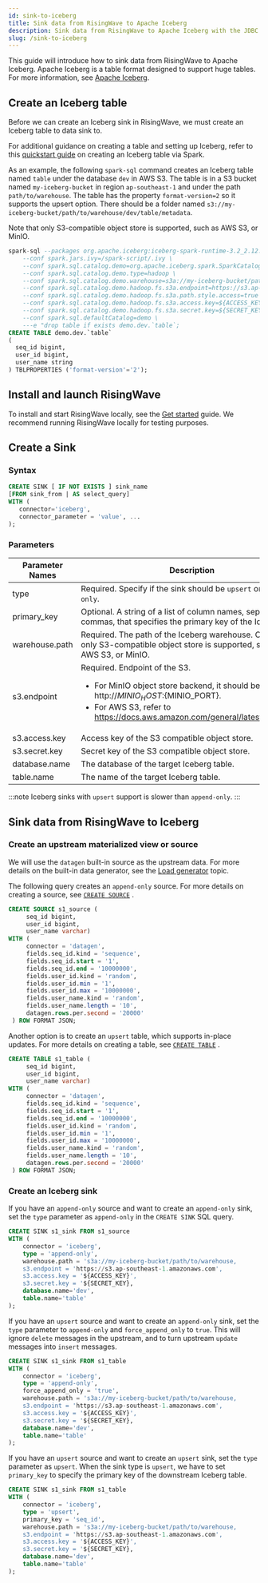 ```yaml
---
id: sink-to-iceberg
title: Sink data from RisingWave to Apache Iceberg
description: Sink data from RisingWave to Apache Iceberg with the JDBC connector.
slug: /sink-to-iceberg
---
```


This guide will introduce how to sink data from RisingWave to Apache Iceberg. Apache Iceberg is a table format designed to support huge tables. For more information, see [Apache Iceberg](https://iceberg.apache.org).

## Create an Iceberg table

Before we can create an Iceberg sink in RisingWave, we must create an Iceberg table to data sink to.

For additional guidance on creating a table and setting up Iceberg, refer to this [quickstart guide](https://iceberg.apache.org/spark-quickstart/) on creating an Iceberg table via Spark.

As an example, the following `spark-sql` command creates an Iceberg table named `table` under the database `dev` in AWS S3. The table is in a S3 bucket named `my-iceberg-bucket` in region `ap-southeast-1` and under the path `path/to/warehouse`. The table has the property `format-version=2` so it supports the upsert option. There should be a folder named `s3://my-iceberg-bucket/path/to/warehouse/dev/table/metadata`. 

Note that only S3-compatible object store is supported, such as AWS S3, or MinIO.

```sql
spark-sql --packages org.apache.iceberg:iceberg-spark-runtime-3.2_2.12:1.1.0,org.apache.hadoop:hadoop-aws:3.3.2\
    --conf spark.jars.ivy=/spark-script/.ivy \
    --conf spark.sql.catalog.demo=org.apache.iceberg.spark.SparkCatalog \
    --conf spark.sql.catalog.demo.type=hadoop \
    --conf spark.sql.catalog.demo.warehouse=s3a://my-iceberg-bucket/path/to/warehouse \
    --conf spark.sql.catalog.demo.hadoop.fs.s3a.endpoint=https://s3.ap-southeast-1.amazonaws.com \
    --conf spark.sql.catalog.demo.hadoop.fs.s3a.path.style.access=true \
    --conf spark.sql.catalog.demo.hadoop.fs.s3a.access.key=${ACCESS_KEY} \
    --conf spark.sql.catalog.demo.hadoop.fs.s3a.secret.key=${SECRET_KEY} \
    --conf spark.sql.defaultCatalog=demo \
    ---e "drop table if exists demo.dev.`table`;
CREATE TABLE demo.dev.`table`
(
  seq_id bigint, 
  user_id bigint,
  user_name string
) TBLPROPERTIES ('format-version'='2');
```

## Install and launch RisingWave

To install and start RisingWave locally, see the [Get started](/get-started.md) guide. We recommend running RisingWave locally for testing purposes.

## Create a Sink

### Syntax

```sql
CREATE SINK [ IF NOT EXISTS ] sink_name
[FROM sink_from | AS select_query]
WITH (
   connector='iceberg',
   connector_parameter = 'value', ...
);
```

### Parameters

| Parameter Names | Description |
| --- | --- |
| type | Required. Specify if the sink should be `upsert` or `append-only`. | 
| primary_key | Optional. A string of a list of column names, separated by commas, that specifies the primary key of the Iceberg sink.  |
| warehouse.path | Required. The path of the Iceberg warehouse. Currently, only S3-compatible object store is supported, such as AWS S3, or MinIO. | 
| s3.endpoint | Required. Endpoint of the S3. <ul><li>For MinIO object store backend, it should be http://${MINIO_HOST}:${MINIO_PORT}. </li><li>For AWS S3, refer to https://docs.aws.amazon.com/general/latest/gr/s3.html </li></ul>|
| s3.access.key | Access key of the S3 compatible object store. | 
| s3.secret.key | Secret key of the S3 compatible object store. |
| database.name | The database of the target Iceberg table. |
| table.name | The name of the target Iceberg table. |

:::note
Iceberg sinks with `upsert` support is slower than `append-only`.
:::

## Sink data from RisingWave to Iceberg

### Create an upstream materialized view or source

We will use the `datagen` built-in source as the upstream data. For more details on the built-in data generator, see the [Load generator](../create-source/create-source-datagen.md) topic.

The following query creates an `append-only` source. For more details on creating a source, see [`CREATE SOURCE`](../sql/commands/sql-create-source.md) .

```sql
CREATE SOURCE s1_source (
     seq_id bigint, 
     user_id bigint,
     user_name varchar)
WITH (                    
     connector = 'datagen',
     fields.seq_id.kind = 'sequence',
     fields.seq_id.start = '1',
     fields.seq_id.end = '10000000',
     fields.user_id.kind = 'random',
     fields.user_id.min = '1',
     fields.user_id.max = '10000000',
     fields.user_name.kind = 'random',
     fields.user_name.length = '10',
     datagen.rows.per.second = '20000'
 ) ROW FORMAT JSON;
```

Another option is to create an `upsert` table, which supports in-place updates. For more details on creating a table, see [`CREATE TABLE`](../sql/commands/sql-create-table.md) .

```sql
CREATE TABLE s1_table (
     seq_id bigint, 
     user_id bigint,
     user_name varchar)
WITH (                    
     connector = 'datagen',
     fields.seq_id.kind = 'sequence',
     fields.seq_id.start = '1',
     fields.seq_id.end = '10000000',
     fields.user_id.kind = 'random',
     fields.user_id.min = '1',
     fields.user_id.max = '10000000',
     fields.user_name.kind = 'random',
     fields.user_name.length = '10',
     datagen.rows.per.second = '20000'
 ) ROW FORMAT JSON;
```

### Create an Iceberg sink

If you have an `append-only` source and want to create an `append-only` sink, set the `type` parameter as `append-only` in the `CREATE SINK` SQL query.

```sql
CREATE SINK s1_sink FROM s1_source
WITH (
    connector = 'iceberg',
    type = 'append-only',
    warehouse.path = 's3a://my-iceberg-bucket/path/to/warehouse,
    s3.endpoint = 'https://s3.ap-southeast-1.amazonaws.com',
    s3.access.key = '${ACCESS_KEY}',
    s3.secret.key = '${SECRET_KEY},
    database.name='dev',
    table.name='table'
);
```

If you have an `upsert` source and want to create an `append-only` sink, set the `type` parameter to `append-only` and `force_append_only` to `true`. This will ignore `delete` messages in the upstream, and to turn upstream `update` messages into `insert` messages.

```sql
CREATE SINK s1_sink FROM s1_table
WITH (
    connector = 'iceberg',
    type = 'append-only',
    force_append_only = 'true',
    warehouse.path = 's3a://my-iceberg-bucket/path/to/warehouse,
    s3.endpoint = 'https://s3.ap-southeast-1.amazonaws.com',
    s3.access.key = '${ACCESS_KEY}',
    s3.secret.key = '${SECRET_KEY},
    database.name='dev',
    table.name='table'
);
```

If you have an `upsert` source and want to create an `upsert` sink, set the `type` parameter as `upsert`. When the sink type is `upsert`, we have to set `primary_key` to specify the primary key of the downstream Iceberg table.

```sql
CREATE SINK s1_sink FROM s1_table
WITH (
    connector = 'iceberg',
    type = 'upsert',
    primary_key = 'seq_id',
    warehouse.path = 's3a://my-iceberg-bucket/path/to/warehouse,
    s3.endpoint = 'https://s3.ap-southeast-1.amazonaws.com',
    s3.access.key = '${ACCESS_KEY}',
    s3.secret.key = '${SECRET_KEY},
    database.name='dev',
    table.name='table'
);
```